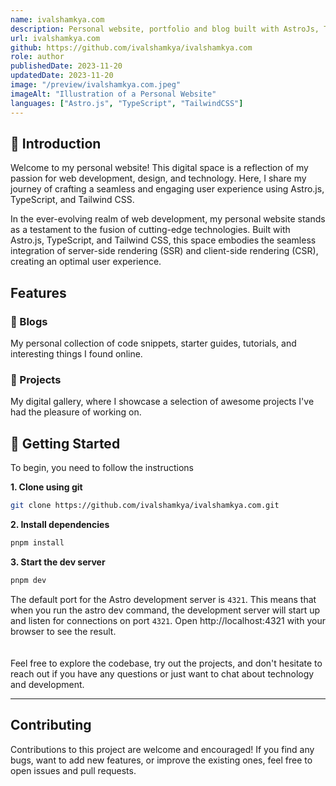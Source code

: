 ```yaml
---
name: ivalshamkya.com
description: Personal website, portfolio and blog built with AstroJs, Tailwind CSS, and Typescript.
url: ivalshamkya.com
github: https://github.com/ivalshamkya/ivalshamkya.com
role: author
publishedDate: 2023-11-20
updatedDate: 2023-11-20
image: "/preview/ivalshamkya.com.jpeg"
imageAlt: "Illustration of a Personal Website"
languages: ["Astro.js", "TypeScript", "TailwindCSS"]
---
```


## 🙌 Introduction

Welcome to my personal website! This digital space is a reflection of my passion for web development, design, and technology. Here, I share my journey of crafting a seamless and engaging user experience using Astro.js, TypeScript, and Tailwind CSS.

In the ever-evolving realm of web development, my personal website stands as a testament to the fusion of cutting-edge technologies. Built with Astro.js, TypeScript, and Tailwind CSS, this space embodies the seamless integration of server-side rendering (SSR) and client-side rendering (CSR), creating an optimal user experience.

## Features

### 📝 Blogs
My personal collection of code snippets, starter guides, tutorials, and interesting things I found online.

### 🎨 Projects
My digital gallery, where I showcase a selection of awesome projects I've had the pleasure of working on.

## 🚀 Getting Started 
To begin, you need to follow the instructions

**1. Clone using git**
```zsh
git clone https://github.com/ivalshamkya/ivalshamkya.com.git
```
**2. Install dependencies**
```zsh
pnpm install
```
**3. Start the dev server**
```zsh
pnpm dev 
```

The default port for the Astro development server is `4321`. This means that when you run the astro dev command, the development server will start up and listen for connections on port `4321`.
Open http://localhost:4321 with your browser to see the result.
<br><br><br>
Feel free to explore the codebase, try out the projects, and don't hesitate to reach out if you have any questions or just want to chat about technology and development.

---

## Contributing
Contributions to this project are welcome and encouraged! If you find any bugs, want to add new features, or improve the existing ones, feel free to open issues and pull requests.